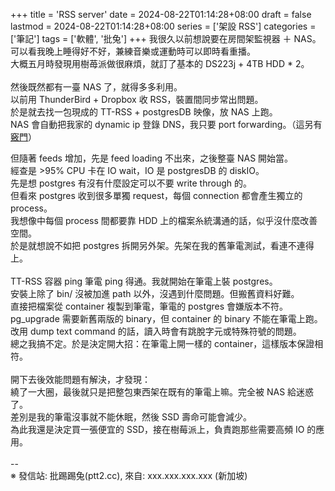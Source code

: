 +++
title = 'RSS server'
date = 2024-08-22T01:14:28+08:00
draft = false
lastmod = 2024-08-22T01:14:28+08:00
series = ['架設 RSS']
categories = ['筆記']
tags = ['軟體', '批兔']
+++
我很久以前想說要在房間架監視器 ＋ NAS。<br>
可以看我晚上睡得好不好，兼練音樂或運動時可以即時看重播。<br>
大概五月時發現用樹苺派做很麻煩，就訂了基本的 DS223j + 4TB HDD * 2。<br>
<br>
然後既然都有一臺 NAS 了，就得多多利用。<br>
以前用 ThunderBird + Dropbox 收 RSS，裝置間同步常出問題。<br>
於是就去找一包現成的 TT-RSS + postgresDB 映像，放 NAS 上跑。<br>
NAS 會自動把我家的 dynamic ip 登錄 DNS，我只要 port forwarding。（這另有[竅門](https://www.reddit.com/r/singapore/comments/190qeqn/)）<br>

但隨著 feeds 增加，先是 feed loading 不出來，之後整臺 NAS 開始當。<br>
經查是 >95% CPU 卡在 IO wait，IO 是 postgresDB 的 diskIO。<br>
先是想 postgres 有沒有什麼設定可以不要 write through 的。<br>
但看來 postgres 收到很多單獨 request，每個 connection 都會產生獨立的 process。<br>
我想像中每個 process 間都要靠 HDD 上的檔案糸統溝通的話，似乎沒什麼改善空間。<br>
於是就想說不如把 postgres 拆開另外架。先架在我的舊筆電測試，看連不連得上。<br>
<br>
TT-RSS 容器 ping 筆電 ping 得通。我就開始在筆電上裝 postgres。<br>
安裝上除了 bin/ 沒被加進 path 以外，沒遇到什麼問題。但搬舊資料好難。<br>
直接把檔案從 container 複製到筆電，筆電的 postgres 會嫌版本不符。<br>
pg_upgrade 需要新舊兩版的 binary，但 container 的 binary 不能在筆電上跑。<br>
改用 dump text command 的話，讀入時會有跳脫字元或特殊符號的問題。<br>
總之我搞不定。於是決定開大招：在筆電上開一樣的 container，這樣版本保證相符。<br>
<br>
開下去後效能問題有解決，才發現：<br>
繞了一大圈，最後就只是把整包東西架在既有的筆電上嘛。完全被 NAS 給迷惑了。<br>
差別是我的筆電沒事就不能休眠，然後 SSD 壽命可能會減少。<br>
為此我還是決定買一張便宜的 SSD，接在樹莓派上，負責跑那些需要高頻 IO 的應用。<br>
<br>
--<br>
※ 發信站: 批踢踢兔(ptt2.cc), 來自: xxx.xxx.xxx.xxx (新加坡)<br>
